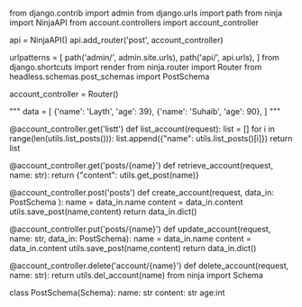 from django.contrib import admin
from django.urls import path
from ninja import NinjaAPI
from account.controllers import account_controller

api = NinjaAPI()
api.add_router('post', account_controller)

urlpatterns = [
    path('admin/', admin.site.urls),
    path('api/', api.urls),
]
from django.shortcuts import render
from ninja.router import Router
from headless.schemas.post_schemas import PostSchema

account_controller = Router()

"""
data = [
    {'name': 'Layth', 'age': 39},
    {'name': 'Suhaib', 'age': 90},
]
"""

@account_controller.get('listt')
def list_account(request):
    list = []
    for i in range(len(utils.list_posts())):
        list.append({"name": utils.list_posts()[i]})
    return list




@account_controller.get('posts/{name}') 
def retrieve_account(request, name: str):
    return {"content": utils.get_post(name)} 


@account_controller.post('posts') 
def create_account(request, data_in: PostSchema ):
    name = data_in.name
    content = data_in.content
    utils.save_post(name,content)
    return data_in.dict()
    
 @account_controller.put('posts/{name}')
def update_account(request, name: str, data_in: PostSchema):
    name = data_in.name
    content = data_in.content
    utils.save_post(name,content)
    return data_in.dict()


@account_controller.delete('account/{name}')
def delete_account(request, name: str):
    return utils.del_account(name)
    from ninja import Schema

class PostSchema(Schema):
    name: str
    content: str
    age:int

